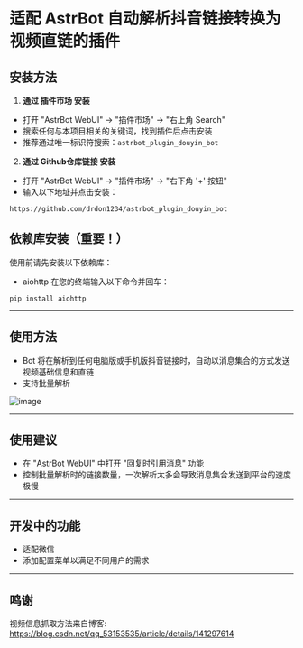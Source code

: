 # 适配 AstrBot 自动解析抖音链接转换为视频直链的插件

## 安装方法

1. **通过 插件市场 安装**  
- 打开 "AstrBot WebUI" -> "插件市场" -> "右上角 Search"  
- 搜索任何与本项目相关的关键词，找到插件后点击安装
- 推荐通过唯一标识符搜索：```astrbot_plugin_douyin_bot```

2. **通过 Github仓库链接 安装**  
- 打开 "AstrBot WebUI" -> "插件市场" -> "右下角 '+' 按钮"  
- 输入以下地址并点击安装：
```
https://github.com/drdon1234/astrbot_plugin_douyin_bot
```

## 依赖库安装（重要！）

使用前请先安装以下依赖库：
- aiohttp
在您的终端输入以下命令并回车：
```
pip install aiohttp
```

---
## 使用方法
- Bot 将在解析到任何电脑版或手机版抖音链接时，自动以消息集合的方式发送视频基础信息和直链
- 支持批量解析

![image](https://github.com/user-attachments/assets/f457a749-aed2-435c-9fcd-ca656e426846)

---
## 使用建议
- 在 "AstrBot WebUI" 中打开 "回复时引用消息" 功能
- 控制批量解析时的链接数量，一次解析太多会导致消息集合发送到平台的速度极慢
  
---
## 开发中的功能

- 适配微信
- 添加配置菜单以满足不同用户的需求

---
## 鸣谢

视频信息抓取方法来自博客: https://blog.csdn.net/qq_53153535/article/details/141297614
